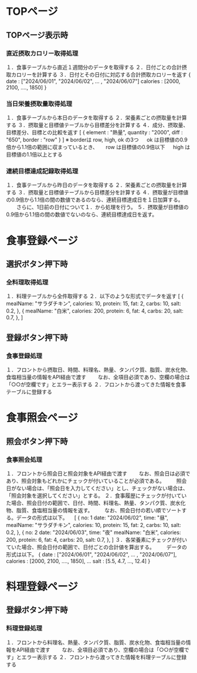 # TOPページ
## TOPページ表示時
### 直近摂取カロリー取得処理
１．食事テーブルから直近１週間分のデータを取得する
２．日付ごとの合計摂取カロリーを計算する
３．日付とその日付に対応する合計摂取カロリーを返す
  {
    date : ["2024/06/01", "2024/06/02", ... , "2024/06/07"]
    calories : [2000, 2100, ...., 1850]
  }

### 当日栄養摂取量取得処理
１．食事テーブルから本日のデータを取得する
２．栄養素ごとの摂取量を計算する
３．摂取量と目標値テーブルから目標差分を計算する
４．成分、摂取量、目標差分、目標との比較を返す
  [
    {
      element : "熱量",
      quantity : "2000",
      diff : "650",
      border : "row"
    }
  ]
  ※ borderは row, high, ok の3つ
  　 ok は目標値の0.9倍から1.1倍の範囲に収まっているとき、
  　 row は目標値の0.9倍以下
  　 high は目標値の1.1倍以上とする

### 連続目標達成記録取得処理
１．食事テーブルから昨日のデータを取得する
２．栄養素ごとの摂取量を計算する
３．摂取量と目標値テーブルから目標差分を計算する
４．摂取量が目標値の0.9倍から1.1倍の間の数値であるのなら、連続目標達成日を１日加算する。
　　さらに、1日前の日付について１．から処理を行う。
５．摂取量が目標値の0.9倍から1.1倍の間の数値でないのなら、連続目標達成日を返す。

# 食事登録ページ
## 選択ボタン押下時
### 全料理取得処理
１．料理テーブルから全件取得する
２．以下のような形式でデータを返す
  [
    {
      mealName: "サラダチキン",
      calories: 10,
      protein: 15,
      fat: 2,
      carbs: 10,
      salt: 0.2,
    },
    {
      mealName: "白米",
      calories: 200,
      protein: 6,
      fat: 4,
      carbs: 20,
      salt: 0.7,
    },
  ]

## 登録ボタン押下時
### 食事登録処理
１．フロントから摂取日、時間、料理名、熱量、タンパク質、脂質、炭水化物、食塩相当量の情報をAPI経由で渡す
　　なお、全項目必須であり、空欄の場合は「○○が空欄です」とエラー表示する
２．フロントから渡ってきた情報を食事テーブルに登録する


# 食事照会ページ
## 照会ボタン押下時
### 食事照会処理
１．フロントから照会日と照会対象をAPI経由で渡す
　　なお、照会日は必須であり、照会対象もどれかにチェックが付いていることが必須である。
　　照会日がない場合は、「照会日を入力してください」とし、チェックがない場合は、「照会対象を選択してください」とする。
２．食事履歴にチェックが付いていた場合、照会日付の範囲で、日付、時間、料理名、熱量、タンパク質、炭水化物、脂質、食塩相当量の情報を返す。
　　なお、照会日付の若い順でソートする。データの形式は以下。
　[
    {
      no: 1
      date: "2024/06/02",
      time: "昼",
      mealName: "サラダチキン",
      calories: 10,
      protein: 15,
      fat: 2,
      carbs: 10,
      salt: 0.2,
    },
    {
      no: 2
      date: "2024/06/03",
      time: "夜"
      mealName: "白米",
      calories: 200,
      protein: 6,
      fat: 4,
      carbs: 20,
      salt: 0.7,
    },
  ]
３．各栄養素にチェックが付いていた場合、照会日付の範囲で、日付ごとの合計値を算出する。
　　データの形式は以下。
    {
      date : ["2024/06/01", "2024/06/02", ... , "2024/06/07"],
      calories : [2000, 2100, ...., 1850],
      ...
      salt : [5.5, 4.7, ..., 12.4]
    }


# 料理登録ページ
## 登録ボタン押下時
### 料理登録処理
１．フロントから料理名、熱量、タンパク質、脂質、炭水化物、食塩相当量の情報をAPI経由で渡す
　　なお、全項目必須であり、空欄の場合は「○○が空欄です」とエラー表示する
２．フロントから渡ってきた情報を料理テーブルに登録する

